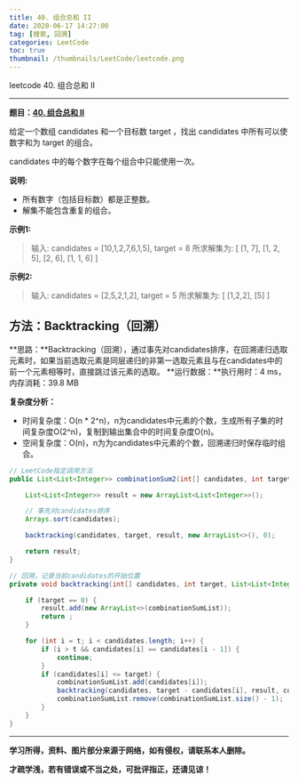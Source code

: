 ```yaml
---
title: 40. 组合总和 II
date: 2020-06-17 14:27:00
tag: [搜索, 回溯]
categories: LeetCode
toc: true
thumbnail: /thumbnails/LeetCode/leetcode.png
---
```


leetcode 40. 组合总和 II

<!--more-->

---

**题目：[40. 组合总和 II](https://leetcode-cn.com/problems/combination-sum-ii/)**

给定一个数组 candidates 和一个目标数 target ，找出 candidates 中所有可以使数字和为 target 的组合。

candidates 中的每个数字在每个组合中只能使用一次。

**说明:**

* 所有数字（包括目标数）都是正整数。
* 解集不能包含重复的组合。

**示例1:**

> 输入: candidates = [10,1,2,7,6,1,5], target = 8
> 所求解集为:
> [
> 	[1, 7],
> 	[1, 2, 5],
> 	[2, 6],
> 	[1, 1, 6]
> ] 

**示例2:**

> 输入: candidates = [2,5,2,1,2], target = 5
> 所求解集为:
> [
> 	[1,2,2],
> 	[5]
> ] 

## 方法：Backtracking（回溯）

**思路：**Backtracking（回溯），通过事先对candidates排序，在回溯递归选取元素时，如果当前选取元素是同层递归的非第一选取元素且与在candidates中的前一个元素相等时，直接跳过该元素的选取。
**运行数据：**执行用时：4 ms，内存消耗：39.8 MB

**复杂度分析：**

* 时间复杂度：O(n * 2^n)，n为candidates中元素的个数，生成所有子集的时间复杂度O(2^n)，复制到输出集合中的时间复杂度O(n)。
* 空间复杂度：O(n)，n为为candidates中元素的个数，回溯递归时保存临时组合。

```java
// LeetCode指定调用方法 
public List<List<Integer>> combinationSum2(int[] candidates, int target) {

    List<List<Integer>> result = new ArrayList<List<Integer>>();

    // 事先对candidates排序
    Arrays.sort(candidates);

    backtracking(candidates, target, result, new ArrayList<>(), 0);

    return result;
}

// 回溯，记录当前candidates的开始位置
private void backtracking(int[] candidates, int target, List<List<Integer>> result, List<Integer> combinationSumList, int t) {

    if (target == 0) {
        result.add(new ArrayList<>(combinationSumList));
        return ;
    }

    for (int i = t; i < candidates.length; i++) {
        if (i > t && candidates[i] == candidates[i - 1]) {
            continue;
        }
        if (candidates[i] <= target) {
            combinationSumList.add(candidates[i]);
            backtracking(candidates, target - candidates[i], result, combinationSumList, i + 1);
            combinationSumList.remove(combinationSumList.size() - 1);
        }
    }
}
```

---

**学习所得，资料、图片部分来源于网络，如有侵权，请联系本人删除。**

**才疏学浅，若有错误或不当之处，可批评指正，还请见谅！**